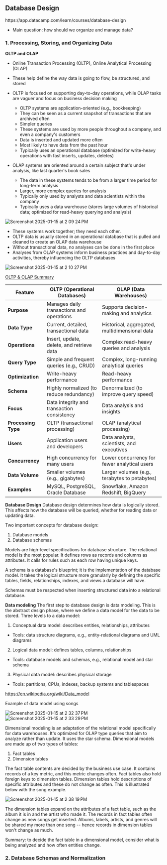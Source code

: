 <h2>Database Design</h2>
https://app.datacamp.com/learn/courses/database-design

* Main question: how should we organize and manage data?

<h3>1. Processing, Storing, and Organizing Data</h3>

<b>OLTP and OLAP</b>
* Online Transaction Processing (OLTP), Online Analytical Processing (OLAP)
* These help define the way data is going to flow, be structured, and stored
* OLTP is focused on supporting day-to-day operations, while OLAP tasks are vaguer and focus on business decision making
  * OLTP systems are application-oriented (e.g., bookkeeping)
  * They can be seen as a current snapshot of transactions that are archived often
  * Simpler queries 
  * These systems are used by more people throughout a company, and even a company's customers
  * Data is inserted and updated more often
  * Most likely to have data from the past hour
  * Typically uses an operational database (optimized for write-heavy operations with fast inserts, updates, deletes)


* OLAP systems are oriented around a certain subject that's under analysis, like last quarter's book sales
  * The data in these systems tends to be from a larger time period for long-term analysis
  * Larger, more complex queries for analysis
  * Typically only used by analysts and data scientists within the company
  * Typically uses a data warehouse (stores large volumes of historical data; optimized for read-heavy querying and analysis)
    
![Screenshot 2025-01-15 at 2 09 24 PM](https://github.com/user-attachments/assets/84a2a2a0-bc0a-4b1b-ab41-8b60ae8b8b13)

* These systems work together; they need each other.
* OLTP data is usually stored in an operational database that is pulled and cleaned to create an OLAP data warehouse
* Without transactional data, no analyses can be done in the first place
* Analyses from OLAP systems inform business practices and day-to-day activities, thereby influencing the OLTP databases

![Screenshot 2025-01-15 at 2 10 27 PM](https://github.com/user-attachments/assets/1d1da0e3-13ca-4890-ba53-b7961409a6a2)

<u>OLTP & OLAP Summary</u>

| Feature                | OLTP (Operational Databases)               | OLAP (Data Warehouses)                  |
|------------------------|--------------------------------------------|-----------------------------------------|
| **Purpose**            | Manages daily transactions and operations | Supports decision-making and analytics |
| **Data Type**          | Current, detailed, transactional data      | Historical, aggregated, multidimensional data |
| **Operations**         | Insert, update, delete, and retrieve data | Complex read-heavy queries and analysis |
| **Query Type**         | Simple and frequent queries (e.g., CRUD)  | Complex, long-running analytical queries |
| **Optimization**       | Write-heavy performance                   | Read-heavy performance                 |
| **Schema**             | Highly normalized (to reduce redundancy)  | Denormalized (to improve query speed)  |
| **Focus**              | Data integrity and transaction consistency| Data analysis and insights             |
| **Processing Type**    | OLTP (transactional processing)           | OLAP (analytical processing)           |
| **Users**              | Application users and developers          | Data analysts, scientists, and executives |
| **Concurrency**        | High concurrency for many users           | Lower concurrency for fewer analytical users |
| **Data Volume**        | Smaller volumes (e.g., gigabytes)         | Larger volumes (e.g., terabytes to petabytes) |
| **Examples**           | MySQL, PostgreSQL, Oracle Database        | Snowflake, Amazon Redshift, BigQuery   |

<b>Database Design</b>
Database design determines how data is logically stored. This affects how the database will be queried, whether for 
reading data or updating data.

Two important concepts for database design:
1. Database models
2. Database schemas

Models are high-level specifications for database structure. The relational model is the most popular.
It defines rows as records and columns as attributes. It calls for rules such as each row having unique keys.

A schema is a database's blueprint; it is the implementation of the database model. It takes the logical structure
more granularly by defining the specific tables, fields, relationships, indexes, and views a database will have.

Schemas must be respected when inserting structured data into a relational database.

<b>Data modeling</b>
The first step to database design is data modeling. This is the abstract design phase, where we define a data model for
the data to be stored. Three levels to a data model:
1. Conceptual data model: describes entities, relationships, attributes
*  Tools: data structure diagrams, e.g., entity-relational diagrams and UML diagrams
2. Logical data model: defines tables, columns, relationships
*  Tools: database models and schemas, e.g., relational model and star schema
3. Physical data model: describes physical storage
* Tools: partitions, CPUs, indexes, backup systems and tablespaces

https://en.wikipedia.org/wiki/Data_model

Example of data model using songs

![Screenshot 2025-01-15 at 2 32 37 PM](https://github.com/user-attachments/assets/0847e7cc-86a5-40f0-a6c5-433405a6465e)
![Screenshot 2025-01-15 at 2 33 29 PM](https://github.com/user-attachments/assets/ea6c0780-edf8-4a8e-aea1-d6a19c7e4e60)

Dimensional modeling is an adaptation of the relational model specifically for data warehouses.
It's optimized for OLAP type queries that aim to analyze rather than update. It uses the star schema.
Dimensional models are made up of two types of tables: 
1. Fact tables
2. Dimension tables

The fact table contents are decided by the business use case. It contains records of a key metric, and this metric changes often.
Fact tables also hold foreign keys to dimension tables. Dimension tables hold descriptions of specific attributes
and these do not change as often. This is illustrated below with the song example.

![Screenshot 2025-01-15 at 2 38 19 PM](https://github.com/user-attachments/assets/fe67ee45-415d-46ca-813d-9f00479b2c68)

The dimension tables expand on the attributes of a fact table, such as the album it is in and the artist who made it.
The records in fact tables often change as new songs get inserted. Albums, labels, artists, and genres will be shared my more
than one song -- hence records in dimension tables won't change as much.

Summary: to decide the fact table in a dimensional model, consider what is being analyzed and how often entities change.


<h3>2. Database Schemas and Normalization</h3>


